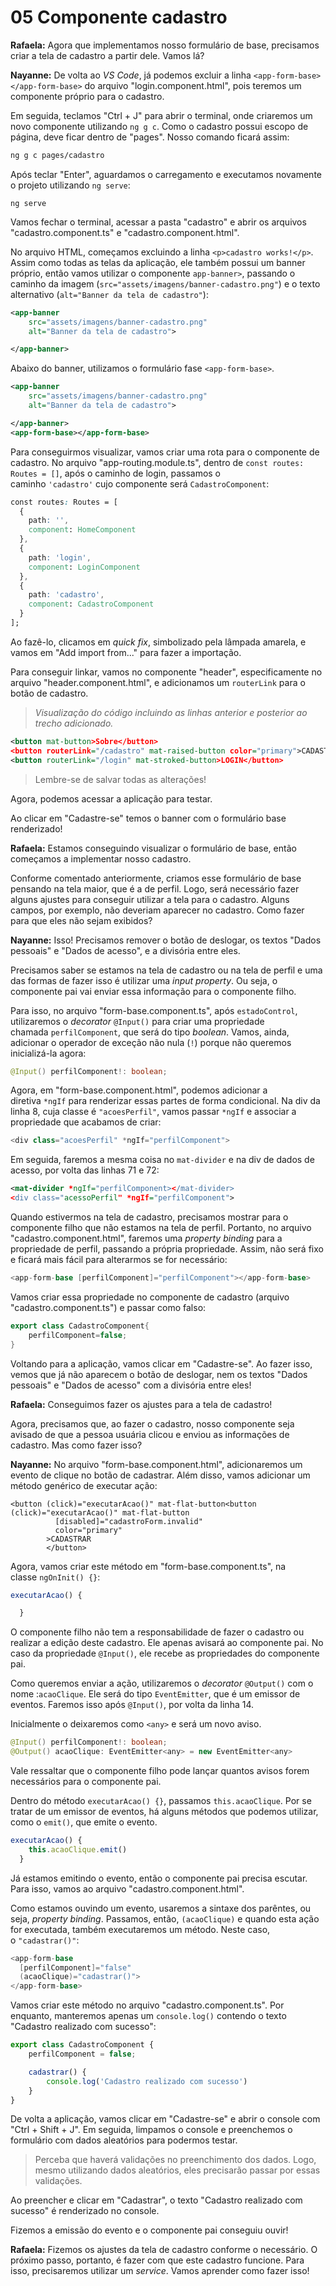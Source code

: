 # 05 Componente cadastro

**Rafaela:** Agora que implementamos nosso formulário de base, precisamos criar a tela de cadastro a partir dele. Vamos lá?

**Nayanne:** De volta ao _VS Code_, já podemos excluir a linha `<app-form-base></app-form-base>` do arquivo "login.component.html", pois teremos um componente próprio para o cadastro.

Em seguida, teclamos "Ctrl + J" para abrir o terminal, onde criaremos um novo componente utilizando `ng g c`. Como o cadastro possui escopo de página, deve ficar dentro de "pages". Nosso comando ficará assim:

```bash
ng g c pages/cadastro
```

Após teclar "Enter", aguardamos o carregamento e executamos novamente o projeto utilizando `ng serve`:

```undefined
ng serve
```

Vamos fechar o terminal, acessar a pasta "cadastro" e abrir os arquivos "cadastro.component.ts" e "cadastro.component.html".

No arquivo HTML, começamos excluindo a linha `<p>cadastro works!</p>`. Assim como todas as telas da aplicação, ele também possui um banner próprio, então vamos utilizar o componente `app-banner>`, passando o caminho da imagem (`src="assets/imagens/banner-cadastro.png"`) e o texto alternativo (`alt="Banner da tela de cadastro"`):

```xml
<app-banner 
    src="assets/imagens/banner-cadastro.png"
    alt="Banner da tela de cadastro">

</app-banner>
```

Abaixo do banner, utilizamos o formulário fase `<app-form-base>`.

```xml
<app-banner 
    src="assets/imagens/banner-cadastro.png"
    alt="Banner da tela de cadastro">

</app-banner>
<app-form-base></app-form-base>
```

Para conseguirmos visualizar, vamos criar uma rota para o componente de cadastro. No arquivo "app-routing.module.ts", dentro de `const routes: Routes = []`, após o caminho de login, passamos o caminho `'cadastro'` cujo componente será `CadastroComponent`:

```css
const routes: Routes = [
  {
    path: '',
    component: HomeComponent
  },
  {
    path: 'login',
    component: LoginComponent
  },
  {
    path: 'cadastro',
    component: CadastroComponent
  }
];
```

Ao fazê-lo, clicamos em _quick fix_, simbolizado pela lâmpada amarela, e vamos em "Add import from..." para fazer a importação.

Para conseguir linkar, vamos no componente "header", especificamente no arquivo "header.component.html", e adicionamos um `routerLink` para o botão de cadastro.

> _Visualização do código incluindo as linhas anterior e posterior ao trecho adicionado._

```xml
<button mat-button>Sobre</button>
<button routerLink="/cadastro" mat-raised-button color="primary">CADASTRE-SE</button>
<button routerLink="/login" mat-stroked-button>LOGIN</button>
```

> Lembre-se de salvar todas as alterações!

Agora, podemos acessar a aplicação para testar.

Ao clicar em "Cadastre-se" temos o banner com o formulário base renderizado!

**Rafaela:** Estamos conseguindo visualizar o formulário de base, então começamos a implementar nosso cadastro.

Conforme comentado anteriormente, criamos esse formulário de base pensando na tela maior, que é a de perfil. Logo, será necessário fazer alguns ajustes para conseguir utilizar a tela para o cadastro. Alguns campos, por exemplo, não deveriam aparecer no cadastro. Como fazer para que eles não sejam exibidos?

**Nayanne:** Isso! Precisamos remover o botão de deslogar, os textos "Dados pessoais" e "Dados de acesso", e a divisória entre eles.

Precisamos saber se estamos na tela de cadastro ou na tela de perfil e uma das formas de fazer isso é utilizar uma _input property_. Ou seja, o componente pai vai enviar essa informação para o componente filho.

Para isso, no arquivo "form-base.component.ts", após `estadoControl`, utilizaremos o _decorator_ `@Input()` para criar uma propriedade chamada `perfilComponent`, que será do tipo _boolean_. Vamos, ainda, adicionar o operador de exceção não nula (`!`) porque não queremos inicializá-la agora:

```java
@Input() perfilComponent!: boolean;
```

Agora, em "form-base.component.html", podemos adicionar a diretiva `*ngIf` para renderizar essas partes de forma condicional. Na div da linha 8, cuja classe é `"acoesPerfil"`, vamos passar `*ngIf` e associar a propriedade que acabamos de criar:

```cpp
<div class="acoesPerfil" *ngIf="perfilComponent">
```

Em seguida, faremos a mesma coisa no `mat-divider` e na div de dados de acesso, por volta das linhas 71 e 72:

```xml
<mat-divider *ngIf="perfilComponent></mat-divider>
<div class="acessoPerfil" *ngIf="perfilComponent">
```

Quando estivermos na tela de cadastro, precisamos mostrar para o componente filho que não estamos na tela de perfil. Portanto, no arquivo "cadastro.component.html", faremos uma _property binding_ para a propriedade de perfil, passando a própria propriedade. Assim, não será fixo e ficará mais fácil para alterarmos se for necessário:

```csharp
<app-form-base [perfilComponent]="perfilComponent"></app-form-base>
```

Vamos criar essa propriedade no componente de cadastro (arquivo "cadastro.component.ts") e passar como falso:

```cpp
export class CadastroComponent{
    perfilComponent=false;
}
```

Voltando para a aplicação, vamos clicar em "Cadastre-se". Ao fazer isso, vemos que já não aparecem o botão de deslogar, nem os textos "Dados pessoais" e "Dados de acesso" com a divisória entre eles!

**Rafaela:** Conseguimos fazer os ajustes para a tela de cadastro!

Agora, precisamos que, ao fazer o cadastro, nosso componente seja avisado de que a pessoa usuária clicou e enviou as informações de cadastro. Mas como fazer isso?

**Nayanne:** No arquivo "form-base.component.html", adicionaremos um evento de clique no botão de cadastrar. Além disso, vamos adicionar um método genérico de executar ação:

```php-template
<button (click)="executarAcao()" mat-flat-button<button (click)="executarAcao()" mat-flat-button
          [disabled]="cadastroForm.invalid"
          color="primary"
        >CADASTRAR
        </button>
```

Agora, vamos criar este método em "form-base.component.ts", na classe `ngOnInit() {}`:

```javascript
executarAcao() {

  }
```

O componente filho não tem a responsabilidade de fazer o cadastro ou realizar a edição deste cadastro. Ele apenas avisará ao componente pai. No caso da propriedade `@Input()`, ele recebe as propriedades do componente pai.

Como queremos enviar a ação, utilizaremos o _decorator_ `@Output()` com o nome :`acaoClique`. Ele será do tipo `EventEmitter`, que é um emissor de eventos. Faremos isso após `@Input()`, por volta da linha 14.

Inicialmente o deixaremos como `<any>` e será um novo aviso.

```java
@Input() perfilComponent!: boolean;
@Output() acaoClique: EventEmitter<any> = new EventEmitter<any>
```

Vale ressaltar que o componente filho pode lançar quantos avisos forem necessários para o componente pai.

Dentro do método `executarAcao() {}`, passamos `this.acaoClique`. Por se tratar de um emissor de eventos, há alguns métodos que podemos utilizar, como o `emit()`, que emite o evento.

```javascript
executarAcao() {
    this.acaoClique.emit()
  }
```

Já estamos emitindo o evento, então o componente pai precisa escutar. Para isso, vamos ao arquivo "cadastro.component.html".

Como estamos ouvindo um evento, usaremos a sintaxe dos parêntes, ou seja, _property binding_. Passamos, então, `(acaoClique)` e quando esta ação for executada, também executaremos um método. Neste caso, o `"cadastrar()"`:

```csharp
<app-form-base
  [perfilComponent]="false"
  (acaoClique)="cadastrar()">
</app-form-base>
```

Vamos criar este método no arquivo "cadastro.component.ts". Por enquanto, manteremos apenas um `console.log()` contendo o texto "Cadastro realizado com sucesso":

```javascript
export class CadastroComponent {
    perfilComponent = false;

    cadastrar() {
        console.log('Cadastro realizado com sucesso')
    }
}
```

De volta a aplicação, vamos clicar em "Cadastre-se" e abrir o console com "Ctrl + Shift + J". Em seguida, limpamos o console e preenchemos o formulário com dados aleatórios para podermos testar.

> Perceba que haverá validações no preenchimento dos dados. Logo, mesmo utilizando dados aleatórios, eles precisarão passar por essas validações.

Ao preencher e clicar em "Cadastrar", o texto "Cadastro realizado com sucesso" é renderizado no console.

Fizemos a emissão do evento e o componente pai conseguiu ouvir!

**Rafaela:** Fizemos os ajustes da tela de cadastro conforme o necessário. O próximo passo, portanto, é fazer com que este cadastro funcione. Para isso, precisaremos utilizar um _service_. Vamos aprender como fazer isso!